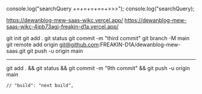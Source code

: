 console.log("searchQuery +=+=+=+==+>>>");
console.log("searchQuery);

https://dewanblog-mew-saas-wikc.vercel.app/
https://dewanblog-mew-saas-wikc-4ipb73agj-freakin-d1a.vercel.app/

git init
git add .
git status
git commit -m "third commit"
git branch -M main
git remote add origin git@github.com:FREAKIN-D1A/dewanblog-mew-saas.git
git push -u origin main

---

git add . &&
git status &&
git commit -m "9th commit" &&
git push -u origin main

    // "build": "next build",

